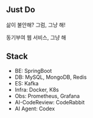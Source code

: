 ## Just Do
삶이 불안해? 그럼, 그냥 해!

동기부여 웹 서비스, 그냥 해

## Stack
- BE: SpringBoot
- DB: MySQL, MongoDB, Redis
- ES: Kafka
- Infra: Docker, K8s
- Obs: Prometheus, Grafana
- AI-CodeReview: CodeRabbit
- AI Agent: Codex
